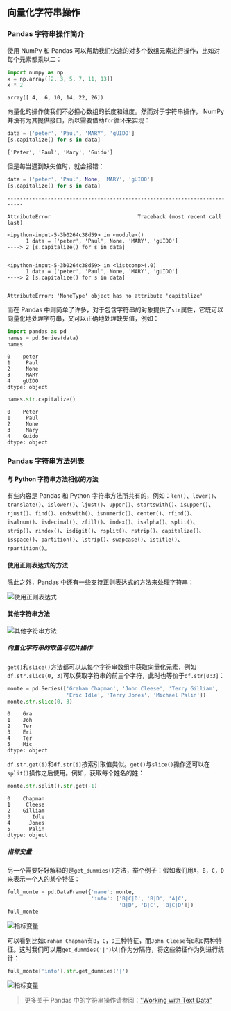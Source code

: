 
## 向量化字符串操作

### Pandas 字符串操作简介

使用 NumPy 和 Pandas 可以帮助我们快速的对多个数组元素进行操作，比如对每个元素都乘以二：


```python
import numpy as np
x = np.array([2, 3, 5, 7, 11, 13])
x * 2
```




    array([ 4,  6, 10, 14, 22, 26])



向量化的操作使我们不必担心数组的长度和维度。然而对于字符串操作， NumPy 并没有为其提供接口，所以需要借助`for`循环来实现：


```python
data = ['peter', 'Paul', 'MARY', 'gUIDO']
[s.capitalize() for s in data]
```




    ['Peter', 'Paul', 'Mary', 'Guido']



但是每当遇到缺失值时，就会报错：


```python
data = ['peter', 'Paul', None, 'MARY', 'gUIDO']
[s.capitalize() for s in data]
```


    ---------------------------------------------------------------------------

    AttributeError                            Traceback (most recent call last)

    <ipython-input-5-3b0264c38d59> in <module>()
          1 data = ['peter', 'Paul', None, 'MARY', 'gUIDO']
    ----> 2 [s.capitalize() for s in data]
    

    <ipython-input-5-3b0264c38d59> in <listcomp>(.0)
          1 data = ['peter', 'Paul', None, 'MARY', 'gUIDO']
    ----> 2 [s.capitalize() for s in data]
    

    AttributeError: 'NoneType' object has no attribute 'capitalize'


而在 Pandas 中则简单了许多，对于包含字符串的对象提供了`str`属性，它既可以向量化地处理字符串，又可以正确地处理缺失值，例如：


```python
import pandas as pd
names = pd.Series(data)
names
```




    0    peter
    1     Paul
    2     None
    3     MARY
    4    gUIDO
    dtype: object




```python
names.str.capitalize()
```




    0    Peter
    1     Paul
    2     None
    3     Mary
    4    Guido
    dtype: object



### Pandas 字符串方法列表

#### 与 Python 字符串方法相似的方法

有些内容是 Pandas 和 Python 字符串方法所共有的，例如：``len()``、``lower()``、``translate()``、``islower()``、``ljust()``、``upper()``、``startswith()``、``isupper()``、``rjust()``、``find()``、``endswith()``、``isnumeric()``、``center()``、``rfind()``、``isalnum()``、``isdecimal()``、``zfill()``、``index()``、``isalpha()``、``split()``、``strip()``、``rindex()``、``isdigit()``、``rsplit()``、``rstrip()``、``capitalize()``、``isspace()``、``partition()``、``lstrip()``、``swapcase()``、``istitle()``、``rpartition()``。

#### 使用正则表达式的方法

除此之外，Pandas 中还有一些支持正则表达式的方法来处理字符串：

![使用正则表达式](http://oo3g995ih.bkt.clouddn.com/blog/180917/6C74GBlbeJ.png?imageslim)

#### 其他字符串方法

![其他字符串方法](http://oo3g995ih.bkt.clouddn.com/blog/180917/1LlhDklbjE.png?imageslim)

##### 向量化字符串的取值与切片操作

`get()`和`slice()`方法都可以从每个字符串数组中获取向量化元素，例如`df.str.slice(0, 3)`可以获取字符串的前三个字符，此时也等价于`df.str[0:3]`：


```python
monte = pd.Series(['Graham Chapman', 'John Cleese', 'Terry Gilliam',
                   'Eric Idle', 'Terry Jones', 'Michael Palin'])
monte.str.slice(0, 3)
```




    0    Gra
    1    Joh
    2    Ter
    3    Eri
    4    Ter
    5    Mic
    dtype: object



``df.str.get(i)``和``df.str[i]``按索引取值类似。`get()`与`slice()`操作还可以在`split()`操作之后使用。例如，获取每个姓名的姓：


```python
monte.str.split().str.get(-1)
```




    0    Chapman
    1     Cleese
    2    Gilliam
    3       Idle
    4      Jones
    5      Palin
    dtype: object



##### 指标变量

另一个需要好好解释的是`get_dummies()`方法，举个例子：假如我们用`A`，`B`，`C`，`D`来表示一个人的某个特征：


```python
full_monte = pd.DataFrame({'name': monte,
                           'info': ['B|C|D', 'B|D', 'A|C',
                                    'B|D', 'B|C', 'B|C|D']})
full_monte
```

![指标变量](http://oo3g995ih.bkt.clouddn.com/blog/180917/jJG8G3Hg9J.png?imageslim)

可以看到比如`Graham Chapman`有`B`，`C`，`D`三种特征，而`John Cleese`有`B`和`D`两种特征。这时我们可以用`get_dummies('|')`以`|`作为分隔符，将这些特征作为列进行统计：


```python
full_monte['info'].str.get_dummies('|')
```

![指标变量](http://oo3g995ih.bkt.clouddn.com/blog/180917/mHe16jamfI.png?imageslim)

> 更多关于 Pandas 中的字符串操作请参阅：["Working with Text Data"](http://pandas.pydata.org/pandas-docs/stable/text.html) 
